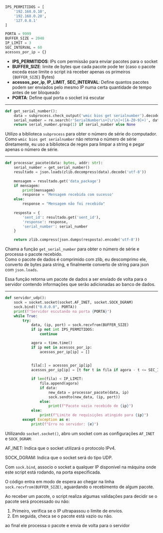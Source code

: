 ```python
IPS_PERMITIDOS = [
    '192.168.0.10',
    '192.168.0.20',
    '127.0.0.1'
]

PORTA = 9999
BUFFER_SIZE = 2048
IP_LIMIT = 3
SEC_INTERVAL = 60
acessos_por_ip = {}
```

- **IPS_PERMITIDOS**: IPs com permissão para enviar pacotes para o socket
- **BUFFER_SIZE**: limite de bytes que cada pacote pode ter (caso o pacote exceda esse limite o script irá receber apenas os primeiros `{BUFFER_SIZE}` Bytes)
- **acessos_por_ip**, **IP_LIMIT**, **SEC_INTERVAL**: Define quantos pacotes podem ser enviados pelo mesmo IP numa certa quantidade de tempo antes de ser bloqueado
- **PORTA**: Define qual porta o socket irá escutar

---

```python
def get_serial_number():
    data = subprocess.check_output('wmic bios get serialnumber').decode("utf-8")
    serial_number = re.search(r'SerialNumber\s+[\r\n]+([A-Z0-9]+)', data)
    return serial_number.group(1) if serial_number else None
```

Utilizo a biblioteca `subprocess` para obter o número de série do computador.  
Como `wmic bios get serialnumber` não retorna o número de série diretamente, eu uso a biblioteca de regex para limpar a string e pegar apenas o número de série.

---

```python
def processar_pacote(data: bytes, addr: str):
    serial_number = get_serial_number()
    resultado = json.loads(zlib.decompress(data).decode('utf-8'))
    
    mensagem = resultado.get('data_package')
    if mensagem:
        print(mensagem)
        response = 'Mensagem recebida com sucesso'
    else:
        response = "Mensagem não foi recebida"
    
    resposta = {
        'sent_id': resultado.get('sent_id'),
        'response': response,
        'serial_number': serial_number
    }

    return zlib.compress(json.dumps(resposta).encode('utf-8'))
```

Chama a função `get_serial_number` para obter o número de série e processa o pacote recebido.  
Como o pacote de dados é comprimido com zlib, eu descomprimo ele, converto de bytes para string, e finalmente converto de string para json com `json.loads`.

Essa função retorna um pacote de dados a ser enviado de volta para o servidor contendo informações que serão adicionadas ao banco de dados.

---

```python
def servidor_udp():
    sock = socket.socket(socket.AF_INET, socket.SOCK_DGRAM)
    sock.bind(("0.0.0.0", PORTA))
    print(f"Servidor escutando na porta {PORTA}")
    while True:
        try:
            data, (ip, port) = sock.recvfrom(BUFFER_SIZE)
            if ip not int IPS_PERMITIDOS:
                continue

            agora = time.time()
            if ip not in acessos_por_ip:
                acessos_por_ip[ip] = []
            
            
            fila[:] = acessos_por_ip[ip]
            acessos_por_ip[ip] = [t for t in fila if agora - t <= SEC_INTERVAL]

            if len(fila) < IP_LIMIT:
                fila.append(agora)                
                if data:
                    new_data = processar_pacote(data, ip)
                    sock.sendto(new_data, (ip, port))
                else:
                    print(f"Pacote vazio recebido de {ip}")                
            else:
                print(f"Limite de requisições atingido para {ip}")
        except Exception as e:
            print(f"Erro no servidor: {e}")
```

Utilizando `socket.socket()`, abro um socket com as configurações `AF_INET` e `SOCK_DGRAM`:

AF_INET: Indica que o socket utilizará o protocolo IPv4.

SOCK_DGRAM: Indica que o socket será do tipo UDP.

Com `sock.bind`, associo o socket a qualquer IP disponível na máquina onde este script está rodando, na porta especificada.

O código entra em modo de espera ao chegar na linha `sock.recvfrom(BUFFER_SIZE)`, aguardando o recebimento de algum pacote.

Ao receber um pacote, o script realiza algumas validações para decidir se o pacote será processado ou não:

1. Primeiro, verifica se o IP ultrapassou o limite de envios.
2. Em seguida, checa se o pacote está vazio ou não.

ao final ele processa o pacote e envia de volta para o servidor